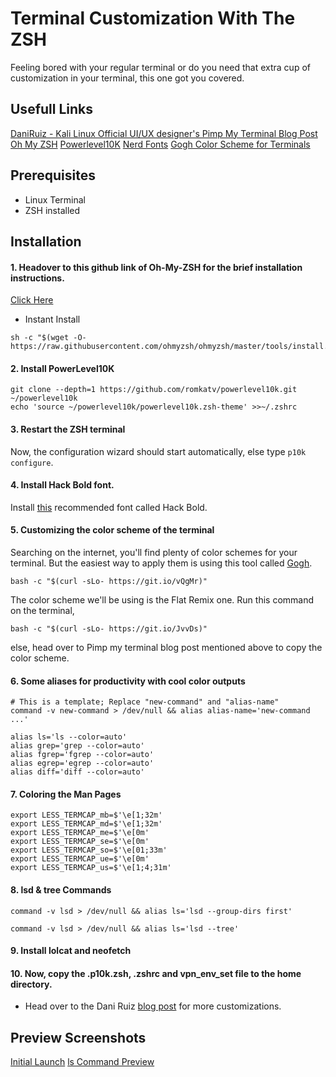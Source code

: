 # Terminal Customization With The ZSH

Feeling bored with your regular terminal or do you need that extra cup of customization in your terminal, this one got you covered.

## Usefull Links

[DaniRuiz - Kali Linux Official UI/UX designer's Pimp My Terminal Blog Post](https://drasite.com/blog/Pimp%20my%20terminal)
[Oh My ZSH](https://github.com/ohmyzsh/ohmyzsh)
[Powerlevel10K](https://github.com/romkatv/powerlevel10k)
[Nerd Fonts](https://github.com/ryanoasis/nerd-fonts)
[Gogh Color Scheme for Terminals](https://mayccoll.github.io/Gogh/)

## Prerequisites

- Linux Terminal
- ZSH installed

## Installation

#### 1. Headover to this github link of Oh-My-ZSH for the brief installation instructions.

[Click Here](https://github.com/ohmyzsh/ohmyzsh)

- Instant Install

```console
sh -c "$(wget -O- https://raw.githubusercontent.com/ohmyzsh/ohmyzsh/master/tools/install.sh)"

```

#### 2. Install PowerLevel10K

```console
git clone --depth=1 https://github.com/romkatv/powerlevel10k.git ~/powerlevel10k
echo 'source ~/powerlevel10k/powerlevel10k.zsh-theme' >>~/.zshrc
```

#### 3. Restart the ZSH terminal

Now, the configuration wizard should start automatically, else type `p10k configure`.

#### 4. Install Hack Bold font.

Install [this](https://github.com/ryanoasis/nerd-fonts/blob/master/patched-fonts/Hack/Bold/complete/Hack%20Bold%20Nerd%20Font%20Complete.ttf) recommended font called Hack Bold.

#### 5. Customizing the color scheme of the terminal

Searching on the internet, you'll find plenty of color schemes for your terminal. But the easiest way to apply them is using this tool called [Gogh](https://mayccoll.github.io/Gogh/).

```console
bash -c "$(curl -sLo- https://git.io/vQgMr)"
```

The color scheme we'll be using is the Flat Remix one. Run this command on the terminal,

```console
bash -c "$(curl -sLo- https://git.io/JvvDs)"
```

else, head over to Pimp my terminal blog post mentioned above to copy the color scheme.

#### 6. Some aliases for productivity with cool color outputs

```console
# This is a template; Replace "new-command" and "alias-name"
command -v new-command > /dev/null && alias alias-name='new-command ...'
```

```console
alias ls='ls --color=auto'
alias grep='grep --color=auto'
alias fgrep='fgrep --color=auto'
alias egrep='egrep --color=auto'
alias diff='diff --color=auto'
```

#### 7. Coloring the Man Pages

```console
export LESS_TERMCAP_mb=$'\e[1;32m'
export LESS_TERMCAP_md=$'\e[1;32m'
export LESS_TERMCAP_me=$'\e[0m'
export LESS_TERMCAP_se=$'\e[0m'
export LESS_TERMCAP_so=$'\e[01;33m'
export LESS_TERMCAP_ue=$'\e[0m'
export LESS_TERMCAP_us=$'\e[1;4;31m'
```

#### 8. lsd & tree Commands

```console
command -v lsd > /dev/null && alias ls='lsd --group-dirs first'
```

```console
command -v lsd > /dev/null && alias ls='lsd --tree'
```

#### 9. Install lolcat and neofetch

#### 10. Now, copy the .p10k.zsh, .zshrc and vpn_env_set file to the home directory.

- Head over to the Dani Ruiz [blog post](https://drasite.com/blog/Pimp%20my%20terminal) for more customizations.

## Preview Screenshots

[Initial Launch](./previewScreenshots/initial.png)
[ls Command Preview](./PreviewScreenshots/lsPreview.png)
